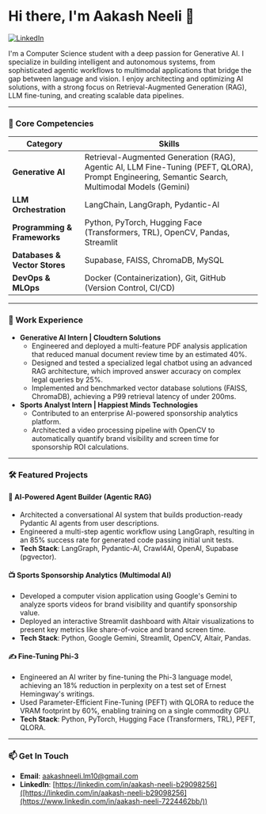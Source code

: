 # Hi there, I'm Aakash Neeli 👋

<a href="[https://www.linkedin.com/in/aakash-neeli-b29098256](https://www.linkedin.com/in/aakash-neeli-7224462bb/)"><img src="https://img.shields.io/badge/LinkedIn-0077B5?style=for-the-badge&logo=linkedin&logoColor=white" alt="LinkedIn"></a>

I'm a Computer Science student with a deep passion for Generative AI. I specialize in building intelligent and autonomous systems, from sophisticated agentic workflows to multimodal applications that bridge the gap between language and vision. I enjoy architecting and optimizing AI solutions, with a strong focus on Retrieval-Augmented Generation (RAG), LLM fine-tuning, and creating scalable data pipelines.

---

### 🚀 Core Competencies

| Category | Skills |
| --- | --- |
| **Generative AI** | Retrieval-Augmented Generation (RAG), Agentic AI, LLM Fine-Tuning (PEFT, QLORA), Prompt Engineering, Semantic Search, Multimodal Models (Gemini) |
| **LLM Orchestration** | LangChain, LangGraph, Pydantic-Al  |
| **Programming & Frameworks** | Python, PyTorch, Hugging Face (Transformers, TRL), OpenCV, Pandas, Streamlit  |
| **Databases & Vector Stores** | Supabase, FAISS, ChromaDB, MySQL  |
| **DevOps & MLOps** | Docker (Containerization), Git, GitHub (Version Control, CI/CD)  |

---

### 💼 Work Experience

* **Generative AI Intern | Cloudtern Solutions** 
    * Engineered and deployed a multi-feature PDF analysis application that reduced manual document review time by an estimated 40%.
    * Designed and tested a specialized legal chatbot using an advanced RAG architecture, which improved answer accuracy on complex legal queries by 25%.
    * Implemented and benchmarked vector database solutions (FAISS, ChromaDB), achieving a P99 retrieval latency of under 200ms.
* **Sports Analyst Intern | Happiest Minds Technologies**
    * Contributed to an enterprise AI-powered sponsorship analytics platform.
    * Architected a video processing pipeline with OpenCV to automatically quantify brand visibility and screen time for sponsorship ROI calculations.

---

### 🛠️ Featured Projects

#### 🤖 Al-Powered Agent Builder (Agentic RAG)
* Architected a conversational AI system that builds production-ready Pydantic AI agents from user descriptions.
* Engineered a multi-step agentic workflow using LangGraph, resulting in an 85% success rate for generated code passing initial unit tests.
* **Tech Stack**: LangGraph, Pydantic-AI, Crawl4AI, OpenAI, Supabase (pgvector).

#### 📺 Sports Sponsorship Analytics (Multimodal AI)
* Developed a computer vision application using Google's Gemini to analyze sports videos for brand visibility and quantify sponsorship value.
* Deployed an interactive Streamlit dashboard with Altair visualizations to present key metrics like share-of-voice and brand screen time.
* **Tech Stack**: Python, Google Gemini, Streamlit, OpenCV, Altair, Pandas.

#### ✍️ Fine-Tuning Phi-3
* Engineered an AI writer by fine-tuning the Phi-3 language model, achieving an 18% reduction in perplexity on a test set of Ernest Hemingway's writings.
* Used Parameter-Efficient Fine-Tuning (PEFT) with QLORA to reduce the VRAM footprint by 60%, enabling training on a single commodity GPU.
* **Tech Stack**: Python, PyTorch, Hugging Face (Transformers, TRL), PEFT, QLORA.

---

### 📫 Get In Touch

* **Email**: [aakashneeli.lm10@gmail.com](mailto:aakashneeli.lm10@gmail.com) 
* **LinkedIn**: [https://linkedin.com/in/aakash-neeli-b29098256]([https://linkedin.com/in/aakash-neeli-b29098256](https://www.linkedin.com/in/aakash-neeli-7224462bb/))
